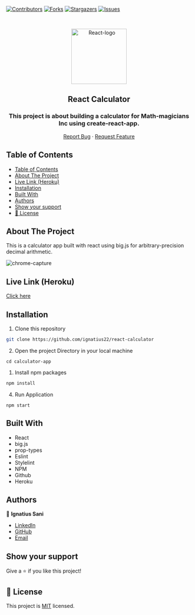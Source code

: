 [![Contributors][contributors-shield]][contributors-url]
[![Forks][forks-shield]][forks-url]
[![Stargazers][stars-shield]][stars-url]
[![Issues][issues-shield]][issues-url]

<!-- PROJECT LOGO -->

<br />
<p align="center">
   <a href="https://github.com/ignatius22/react-calculator">
    <p align="center"> <img src="https://th.bing.com/th/id/OIP.7zZx6ZGiPZi4dwcoiRnbsAHaHa?w=192&h=192&c=7&o=5&pid=1.7" alt="React-logo" width="150" height="150"> </p>
  </a>
  <h2 align="center">React Calculator</h2>
  <h3 align="center"> This project is about building a calculator for Math-magicians Inc using create-react-app. </h3>

  <p align="center">
    <a href="https://github.com/ignatius22/react-calculator">Report Bug</a>
    ·
    <a href="https://github.com/ignatius22/react-calculator">Request Feature</a>
  </p>
</p>

<!-- TABLE OF CONTENTS -->
## Table of Contents

- [Table of Contents](#table-of-contents)
- [About The Project](#about-the-project)
- [Live Link (Heroku)](#live-link-heroku)
- [Installation](#installation)
- [Built With](#built-with)
- [Authors](#authors)
- [Show your support](#show-your-support)
- [📝 License](#-license)

<!-- ABOUT THE PROJECT -->
## About The Project

This is a calculator app built with react using big.js for arbitrary-precision decimal arithmetic.

![chrome-capture](https://user-images.githubusercontent.com/52670459/93386004-f5a3fa00-f85e-11ea-99ef-f823e0ddbafc.gif)

<!-- Live Link (Heroku) -->

## Live Link (Heroku)

[Click here]( https://calculator-alpha.herokuapp.com/)

<!-- INSTALLATION -->

## Installation

1. Clone this repository
```sh
git clone https://github.com/ignatius22/react-calculator

```
2. Open the project Directory in your local machine
```
cd calculator-app
```
1. Install npm packages
```sh
npm install
```
4. Run Application
```JS
npm start
```
<!-- BUILD WITH -->

## Built With

- React
- big.js
- prop-types
- Eslint
- Stylelint
- NPM
- Github
- Heroku

<!-- CONTACT -->
## Authors

👤 **Ignatius Sani**

- [LinkedIn](https://www.linkedin.com/in/ignatius-sani/)
- [GitHub](https://github.com/ignatius22)
- [Email](igee54077@gmail.com)

## Show your support

Give a ⭐️ if you like this project!

<!-- MARKDOWN LINKS & IMAGES -->
<!-- https://www.markdownguide.org/basic-syntax/#reference-style-links -->
[contributors-shield]: https://img.shields.io/github/contributors/ignatius22/react-calculator.svg?style=flat-square
[contributors-url]: https://github.com/ignatius22/react-calculator/graphs/contributors
[forks-shield]: https://img.shields.io/github/forks/ignatius22/react-calculator.svg?style=flat-square
[forks-url]: https://github.com/ignatius22/ignatius22/react-calculator/network/members
[stars-shield]: https://img.shields.io/github/stars/ignatius22/react-calculator.svg?style=flat-square
[stars-url]: https://github.com/ignatius22/ignatius22/react-calculator/stargazers
[issues-shield]: https://img.shields.io/github/issues/ignatius22/react-calculator.svg?style=flat-square
[issues-url]: https://github.com/ignatius22/react-calculator/issues

## 📝 License

This project is [MIT](https://opensource.org/licenses/MIT) licensed.
